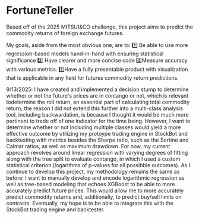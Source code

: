 # FortuneTeller
Based off of the 2025 MITSUI&amp;CO challenge, this project aims to predict the commodity returns of foreign exchange futures.

My goals, aside from the most obvious one, are to:
1️⃣ Be able to use more regression-based models hand-in-hand with ensuring statistical significance
2️⃣ Have clearer and more concise code
3️⃣Measure accuracy with various metrics. 
4️⃣Have a fully presentable product with visualization that is applicable in any field for futures commodity return predictions.

9/13/2025: I have created and implemented a decision stump to determine whether or not the future's prices are in contango or not, which is relevant todetermine the roll return, an essential part of calculating total commodity return; the reason I did not extend this further into a multi-class analysis tool, including backwardation, is because I thought it would be much more pertinent to trade off of one indicator for the time being. However, I want to determine whether or not including multiple classes would yield a more effective outcome by utilizing my protoype trading engine in StockBot and backtesting with metrics besides the Sharpe ratio, such as the Sortino and Calmar ratios, as well as maximum drawdown. For now, my current approach revolves around linear regression with varying degrees of fitting along with the tree split to evaluate contango, in which I used a custom statistical criterion (logarithms of p-values for all possibble outcomes). As I continue to develop this project, my methodology remains the same as before: I want to manually develop and encode logarithmic regression as well as tree-based modeling that echoes XGBoost to be able to more accurately predict future prices. This would allow me to more accurately predict commodity returns and, additionally, to predict buy/sell limits on contracts. Eventually, my hope is to be able to integrate this with the StockBot trading engine and backtester.
